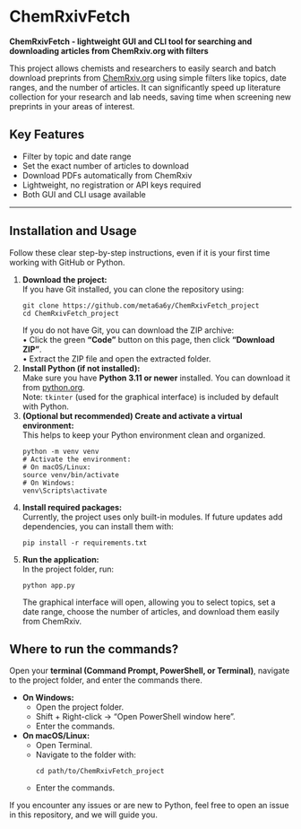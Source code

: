# ChemRxivFetch
<p><b>ChemRxivFetch - lightweight GUI and CLI tool for searching and downloading articles from ChemRxiv.org with filters</b></p>

<p>This project allows chemists and researchers to easily search and batch download preprints from <a href="https://chemrxiv.org">ChemRxiv.org</a> using simple filters like topics, date ranges, and the number of articles. It can significantly speed up literature collection for your research and lab needs, saving time when screening new preprints in your areas of interest.</p>

<h2>Key Features</h2>
<ul>
<li>Filter by topic and date range</li>
<li>Set the exact number of articles to download</li>
<li>Download PDFs automatically from ChemRxiv</li>
<li>Lightweight, no registration or API keys required</li>
<li>Both GUI and CLI usage available</li>
</ul>

<hr>

<h2>Installation and Usage</h2>

<p>Follow these clear step-by-step instructions, even if it is your first time working with GitHub or Python.</p>

<ol>
<li>
<b>Download the project:</b><br>
If you have Git installed, you can clone the repository using:
<pre><code>git clone https://github.com/meta6a6y/ChemRxivFetch_project
cd ChemRxivFetch_project
</code></pre>
If you do not have Git, you can download the ZIP archive:<br>
• Click the green <b>“Code”</b> button on this page, then click <b>“Download ZIP”</b>.<br>
• Extract the ZIP file and open the extracted folder.
</li>

<li>
<b>Install Python (if not installed):</b><br>
Make sure you have <b>Python 3.11 or newer</b> installed. You can download it from <a href="https://www.python.org/downloads/">python.org</a>.<br>
Note: <code>tkinter</code> (used for the graphical interface) is included by default with Python.
</li>

<li>
<b>(Optional but recommended) Create and activate a virtual environment:</b><br>
This helps to keep your Python environment clean and organized.
<pre><code>python -m venv venv
# Activate the environment:
# On macOS/Linux:
source venv/bin/activate
# On Windows:
venv\Scripts\activate
</code></pre>
</li>

<li>
<b>Install required packages:</b><br>
Currently, the project uses only built-in modules. If future updates add dependencies, you can install them with:
<pre><code>pip install -r requirements.txt
</code></pre>
</li>

<li>
<b>Run the application:</b><br>
In the project folder, run:
<pre><code>python app.py
</code></pre>
The graphical interface will open, allowing you to select topics, set a date range, choose the number of articles, and download them easily from ChemRxiv.
</li>
</ol>

<h2>Where to run the commands?</h2>

<p>
Open your <b>terminal (Command Prompt, PowerShell, or Terminal)</b>, navigate to the project folder, and enter the commands there.
</p>

<ul>
<li><b>On Windows:</b>
  <ul>
    <li>Open the project folder.</li>
    <li>Shift + Right-click → “Open PowerShell window here”.</li>
    <li>Enter the commands.</li>
  </ul>
</li>

<li><b>On macOS/Linux:</b>
  <ul>
    <li>Open Terminal.</li>
    <li>Navigate to the folder with:</li>
    <pre><code>cd path/to/ChemRxivFetch_project</code></pre>
    <li>Enter the commands.</li>
  </ul>
</li>
</ul>

<p>If you encounter any issues or are new to Python, feel free to open an issue in this repository, and we will guide you.</p>
